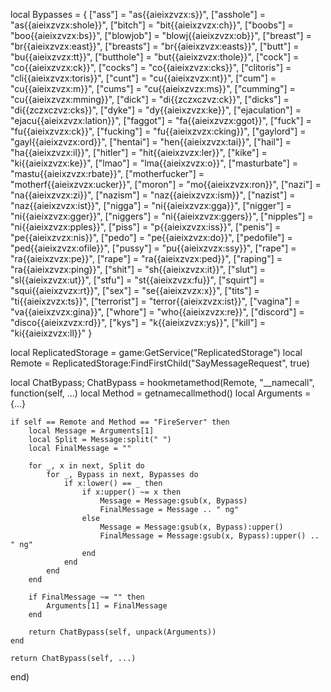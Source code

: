 
local Bypasses = {
    ["ass"] = "as{{aieixzvzx:s}}",
    ["asshole"] = "as{{aieixzvzx:shole}}",
    ["bitch"] = "bit{{aieixzvzx:ch}}",
    ["boobs"] = "boo{{aieixzvzx:bs}}",
    ["blowjob"] = "blowj{{aieixzvzx:ob}}",
    ["breast"] = "br{{aieixzvzx:east}}",
    ["breasts"] = "br{{aieixzvzx:easts}}",
    ["butt"] = "bu{{aieixzvzx:tt}}",
    ["butthole"] = "but{{aieixzvzx:thole}}",
    ["cock"] = "co{{aieixzvzx:ck}}",
    ["cocks"] = "co{{aieixzvzx:cks}}",
    ["clitoris"] = "cli{{aieixzvzx:toris}}",
    ["cunt"] = "cu{{aieixzvzx:nt}}",
    ["cum"] = "cu{{aieixzvzx:m}}",
    ["cums"] = "cu{{aieixzvzx:ms}}",
    ["cumming"] = "cu{{aieixzvzx:mming}}",
    ["dick"] = "di{{zczxczvz:ck}}",
    ["dicks"] = "di{{zczxczvz:cks}}",
    ["dyke"] = "dy{{aieixzvzx:ke}}",
    ["ejaculation"] = "ejacu{{aieixzvzx:lation}}",
    ["faggot"] = "fa{{aieixzvzx:ggot}}",
    ["fuck"] = "fu{{aieixzvzx:ck}}",
    ["fucking"] = "fu{{aieixzvzx:cking}}",
    ["gaylord"] = "gayl{{aieixzvzx:ord}}",
    ["hentai"] = "hen{{aieixzvzx:tai}}",
    ["hail"] = "ha{{aieixzvzx:il}}",
    ["hitler"] = "hit{{aieixzvzx:ler}}",
    ["kike"] = "ki{{aieixzvzx:ke}}",
    ["lmao"] = "lma{{aieixzvzx:o}}",
    ["masturbate"] = "mastu{{aieixzvzx:rbate}}",
    ["motherfucker"] = "motherf{{aieixzvzx:ucker}}",
    ["moron"] = "mo{{aieixzvzx:ron}}",
    ["nazi"] = "na{{aieixzvzx:zi}}",
    ["nazism"] = "naz{{aieixzvzx:ism}}",
    ["nazist"] = "naz{{aieixzvzx:ist}}",
    ["nigga"] = "ni{{aieixzvzx:gga}}",
    ["nigger"] = "ni{{aieixzvzx:gger}}",
    ["niggers"] = "ni{{aieixzvzx:ggers}}",
    ["nipples"] = "ni{{aieixzvzx:pples}}",
    ["piss"] = "p{{aieixzvzx:iss}}",
    ["penis"] = "pe{{aieixzvzx:nis}}",
    ["pedo"] = "pe{{aieixzvzx:do}}",
    ["pedofile"] = "ped{{aieixzvzx:ofile}}",
    ["pussy"] = "pu{{aieixzvzx:ssy}}",
    ["rape"] = "ra{{aieixzvzx:pe}}",
    ["rape"] = "ra{{aieixzvzx:ped}}",
    ["raping"] = "ra{{aieixzvzx:ping}}",
    ["shit"] = "sh{{aieixzvzx:it}}",
    ["slut"] = "sl{{aieixzvzx:ut}}",
    ["stfu"] = "st{{aieixzvzx:fu}}",
    ["squirt"] = "squi{{aieixzvzx:rt}}",
    ["sex"] = "se{{aieixzvzx:x}}",
    ["tits"] = "ti{{aieixzvzx:ts}}",
    ["terrorist"] = "terror{{aieixzvzx:ist}}",
    ["vagina"] = "va{{aieixzvzx:gina}}",
    ["whore"] = "who{{aieixzvzx:re}}",
    ["discord"] = "disco{{aieixzvzx:rd}}",
    ["kys"] = "k{{aieixzvzx:ys}}",
    ["kill"] = "ki{{aieixzvzx:ll}}"
}

local ReplicatedStorage = game:GetService("ReplicatedStorage")
local Remote = ReplicatedStorage:FindFirstChild("SayMessageRequest", true)

local ChatBypass; ChatBypass = hookmetamethod(Remote, "__namecall", function(self, ...)
    local Method = getnamecallmethod()
    local Arguments = {...}
    
    if self == Remote and Method == "FireServer" then
        local Message = Arguments[1]
        local Split = Message:split(" ")
        local FinalMessage = ""

        for _, x in next, Split do
            for _, Bypass in next, Bypasses do
                if x:lower() == _ then
                    if x:upper() ~= x then
                        Message = Message:gsub(x, Bypass)
                        FinalMessage = Message .. " ng"
                    else
                        Message = Message:gsub(x, Bypass):upper()
                        FinalMessage = Message:gsub(x, Bypass):upper() .. " ng"
                    end
                end
            end
        end
        
        if FinalMessage ~= "" then
            Arguments[1] = FinalMessage
        end
        
        return ChatBypass(self, unpack(Arguments))
    end
    
    return ChatBypass(self, ...)
end)
